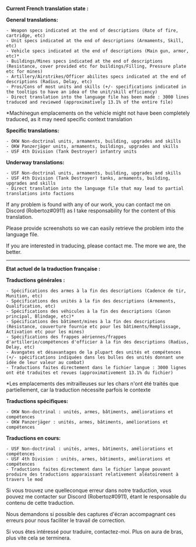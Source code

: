 **Current French translation state :**


**General translations:**

	- Weapon specs indicated at the end of descriptions (Rate of fire, cartridge, etc)
	- Unit specs indicated at the end of descriptions (Armaments, Skill, etc)
	- Vehicle specs indicated at the end of descriptions (Main gun, armor, etc)*
	- Buildings/Mines specs indicated at the end of descriptions (Resistance, cover provided etc for buildings/Filling, Pressure plate etc for mines)
	- Artillery/Airstrikes/Officer abilites specs indicated at the end of descriptions (Radius, Delay, etc)
	- Pros/Cons of most units and skills (+/- specifications indicated in the tooltips to have an idea of the unit/skill efficiency)
	- Direct translation into the language file has been made : 3000 lines traduced and reviewed (approximatively 13.1% of the entire file)

*Machinegun emplacements on the vehicle might not have been completely traduced, as it may need specific context translation

**Specific translations:**

	- OKW Non-doctrinal units, armaments, building, upgrades and skills
	- OKW Panzerjäger units, armaments, buildings, upgrades and skills
	- USF 4th Division (Tank Destroyer) infantry units

**Underway translations:**

	- USF Non-doctrinal units, armaments, building, upgrades and skills
	- USF 4th Division (Tank Destroyer) tanks, armaments, building, upgrades and skills
	- Direct translation into the language file that may lead to partial translations into factions


If any problem is found with any of our work, you can contact me on Discord (Robertoz#0911) as I take responsability for the content of this translation.

Please provide screenshots so we can easily retrieve the problem into the language file.

If you are interested in traducing, please contact me. The more we are, the better.


---

**Etat actuel de la traduction française :**

**Traductions générales :**

	- Spécifications des armes à la fin des descriptions (Cadence de tir, Munition, etc)
	- Spécifications des unités à la fin des descriptions (Armements, Qualification, etc)
	- Spécifications des véhicules à la fin des descriptions (Canon principal, Blindage, etc)*
	- Spécifications des bâtiment/mines à la fin des descriptions (Résistance, couverture fournie etc pour les bâtiments/Remplissage, Activation etc pour les mines)
	- Spécifications des frappes aériennes/frappes d'artillerie/compétences d'officier à la fin des descriptions (Radius, Delay, etc)
	- Avangates et désavantages de la plupart des unités et compétences (+/- spécifications indiquées dans les bulles des unités donnant une idée de leur valeur au combat)
	- Traductions faites directement dans le fichier langue : 3000 lignes ont été traduites et revues (approximativement 13.1% du fichier)

*Les emplacements des mitrailleuses sur les chars n'ont été traités que partiellement, car la traduction nécessite parfois le contexte

**Traductions spécifiques:**

	- OKW Non-doctrinal : unités, armes, bâtiments, améliorations et compétences
	- OKW Panzerjäger : unités, armes, bâtiments, améliorations et compétences

**Traductions en cours:**

	- USF Non-doctrinal : unités, armes, bâtiments, améliorations et compétences
	- USF 4th Division : unités, armes, bâtiments, améliorations et compétences
	- Traductions faites directement dans le fichier langue pouvant produire des traductions apparaissant relativement aléatoirement à travers le mod


Si vous trouvez une quelleconque erreur dans notre traduction, vous pouvez me contacter sur Discord (Robertoz#0911), étant le responsable du contenu de cette traduction.

Nous demandons si possible des captures d'écran accompagnant ces erreurs pour nous faciliter le travail de correction.

Si vous êtes intéressé pour traduire, contactez-moi. Plus on aura de bras, plus vite cela se terminera.
